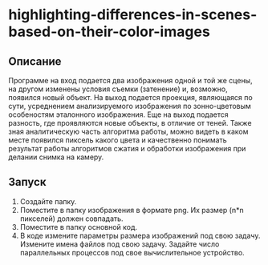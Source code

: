 # highlighting-differences-in-scenes-based-on-their-color-images

## Описание
Программе на вход подается два изображения одной и той же сцены, на другом изменены условия съемки (затенение) и, возможно, появился новый объект. На выход подается проекция, являющаяся по сути, усреднением анализируемого изображения по зонно-цветовым особеностям эталонного изображения. Еще на выход подается разность, где проявляются новые объекты, в отличие от теней. Также зная аналитическую часть алгоритма работы, можно видеть в каком месте появился пиксель какого цвета и качественно понимать результат работы алгоритмов сжатия и обработки изображения при делании снимка на камеру.

## Запуск
1) Создайте папку.
2) Поместите в папку изображения в формате png. Их размер (n*n пикселей) должен совпадать.
3) Поместите в папку основной код.
4) В коде измените параметры размера изображений под свою задачу. Измените имена файлов под свою задачу. Задайте число параллельных процессов под свое вычислительное устройство.
